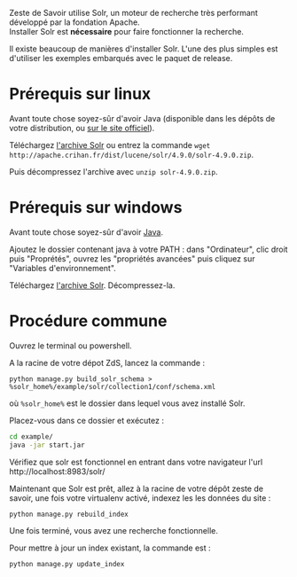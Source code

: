 Zeste de Savoir utilise Solr, un moteur de recherche très performant développé par la fondation Apache.  
Installer Solr est **nécessaire** pour faire fonctionner la recherche.

Il existe beaucoup de manières d'installer Solr. L'une des plus simples est d'utiliser les exemples embarqués avec le paquet de release.

# Prérequis sur linux

Avant toute chose soyez-sûr d'avoir Java (disponible dans les dépôts de votre distribution, ou [sur le site officiel](http://www.java.com/fr/download/manual.jsp#lin)).

Téléchargez [l'archive Solr](http://apache.crihan.fr/dist/lucene/solr/4.9.0/solr-4.9.0.zip) ou entrez la commande
`wget http://apache.crihan.fr/dist/lucene/solr/4.9.0/solr-4.9.0.zip`.

Puis décompressez l'archive avec `unzip solr-4.9.0.zip`.

# Prérequis sur windows

Avant toute chose soyez-sûr d'avoir [Java](http://www.java.com/fr/download/win8.jsp).

Ajoutez le dossier contenant java à votre PATH : dans "Ordinateur", clic droit puis "Proprétés", ouvrez les "propriétés avancées" puis cliquez sur "Variables d'environnement".

Téléchargez [l'archive Solr](http://apache.crihan.fr/dist/lucene/solr/4.9.0/solr-4.9.0.zip). Décompressez-la.

# Procédure commune

Ouvrez le terminal ou powershell.

A la racine de votre dépot ZdS, lancez la commande :

```
python manage.py build_solr_schema > %solr_home%/example/solr/collection1/conf/schema.xml
```

où `%solr_home%` est le dossier dans lequel vous avez installé Solr.

Placez-vous dans ce dossier et exécutez :

```bash
cd example/
java -jar start.jar
```

Vérifiez que solr est fonctionnel en entrant dans votre navigateur l'url http://localhost:8983/solr/

Maintenant que Solr est prêt, allez à la racine de votre dépôt zeste de savoir, une fois votre virtualenv activé, indexez les les données du site :

```bash
python manage.py rebuild_index
```

Une fois terminé, vous avez une recherche fonctionnelle.

Pour mettre à jour un index existant, la commande est :

```bash
python manage.py update_index
```
